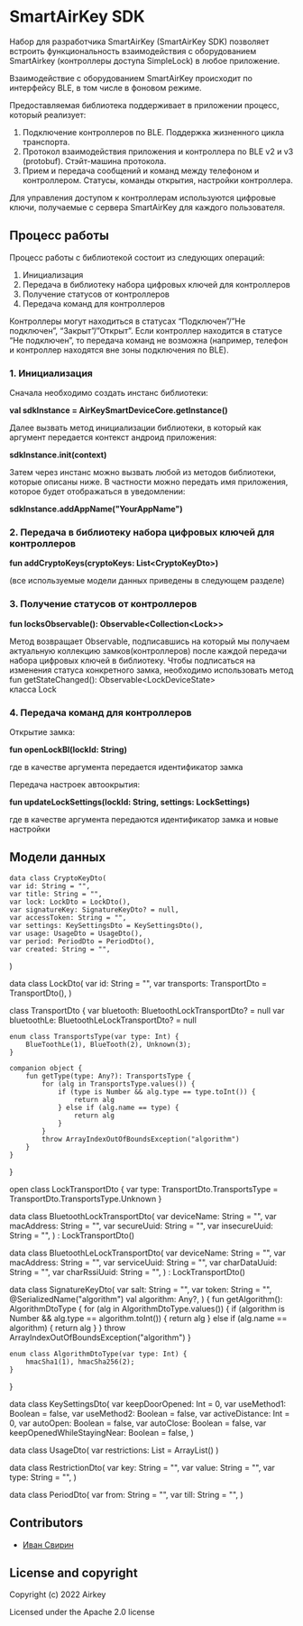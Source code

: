# SmartAirKey SDK

Набор для разработчика SmartAirKey (SmartAirKey SDK) позволяет встроить функциональность взаимодействия с оборудованием SmartAirkey (контроллеры доступа SimpleLock)  в любое приложение.

Взаимодействие с оборудованием SmartAirKey происходит по интерфейсу BLE, в том числе в фоновом режиме.

Предоставляемая библиотека поддерживает в приложении процесс, который реализует:
1. Подключение контроллеров по BLЕ. Поддержка жизненного цикла транспорта.
2. Протокол взаимодействия приложения и контроллера по BLE v2 и v3 (protobuf). Стэйт-машина протокола.
3. Прием и передача сообщений и команд между телефоном и контроллером. Статусы, команды открытия, настройки контроллера.

Для управления доступом к контроллерам используются цифровые ключи, получаемые с сервера SmartAirKey для каждого пользователя.


## Процесс работы

Процесс работы с библиотекой состоит из следующих операций:
1. Инициализация 
2. Передача в библиотеку набора цифровых ключей для контроллеров
3. Получение статусов от контроллеров
4. Передача команд для контроллеров

Контроллеры могут находиться в статусах “Подключен”/”Не подключен”, “Закрыт”/”Открыт”. Если контроллер находится в статусе “Не подключен”, то передача команд не возможна (например, телефон и контроллер находятся вне зоны подключения по BLE).

### 1. Инициализация

Сначала необходимо создать инстанс библиотеки:  

**val sdkInstance = AirKeySmartDeviceCore.getInstance()**

Далее вызвать метод инициализации библиотеки, в который как аргумент передается контекст андроид приложения:  

**sdkInstance.init(context)**

Затем через инстанс можно вызвать любой из методов библиотеки, которые описаны ниже. В частности можно передать
имя приложения, которое будет отображаться в уведомлении:  

**sdkInstance.addAppName("YourAppName")**

### 2. Передача в библиотеку набора цифровых ключей для контроллеров

**fun addCryptoKeys(cryptoKeys: List\<CryptoKeyDto>)**

(все используемые модели данных приведены в следующем разделе)

### 3. Получение статусов от контроллеров

**fun locksObservable(): Observable\<Collection\<Lock>>**

Метод возвращает Observable, подписавшись на который мы получаем актуальную  коллекцию замков(контроллеров) 
после каждой передачи набора цифровых ключей в библиотеку. Чтобы подписаться на изменения статуса конкретного замка,
необходимо использовать метод  
fun getStateChanged(): Observable\<LockDeviceState>  
класса Lock
    
### 4. Передача команд для контроллеров

Открытие замка:
    
**fun openLockBl(lockId: String)**

где в качестве аргумента передается идентификатор замка  


Передача настроек автоокрытия:
    
**fun updateLockSettings(lockId: String, settings: LockSettings)**

где в качестве аргумента передаются идентификатор замка и новые настройки

## Модели данных

    data class CryptoKeyDto(
    var id: String = "",
    var title: String = "",
    var lock: LockDto = LockDto(),
    var signatureKey: SignatureKeyDto? = null,
    var accessToken: String = "",
    var settings: KeySettingsDto = KeySettingsDto(),
    var usage: UsageDto = UsageDto(),
    var period: PeriodDto = PeriodDto(),
    var created: String = "",
)

data class LockDto(
    var id: String = "",
    var transports: TransportDto = TransportDto(),
)

class TransportDto {
    var bluetooth: BluetoothLockTransportDto? = null
    var bluetoothLe: BluetoothLeLockTransportDto? = null

    enum class TransportsType(var type: Int) {
        BlueToothLe(1), BlueTooth(2), Unknown(3);
    }

    companion object {
        fun getType(type: Any?): TransportsType {
            for (alg in TransportsType.values()) {
                if (type is Number && alg.type == type.toInt()) {
                    return alg
                } else if (alg.name == type) {
                    return alg
                }
            }
            throw ArrayIndexOutOfBoundsException("algorithm")
        }
    }
}

open class LockTransportDto {
    var type: TransportDto.TransportsType = TransportDto.TransportsType.Unknown
}

data class BluetoothLockTransportDto(
    var deviceName: String = "",
    var macAddress: String = "",
    var secureUuid: String = "",
    var insecureUuid: String = "",
) : LockTransportDto()

data class BluetoothLeLockTransportDto(
    var deviceName: String = "",
    var macAddress: String = "",
    var serviceUuid: String = "",
    var charDataUuid: String = "",
    var charRssiUuid: String = "",
) : LockTransportDto()

data class SignatureKeyDto(
    var salt: String = "",
    var token: String = "",
    @SerializedName("algorithm")
    val algorithm: Any?,
) {
    fun getAlgorithm(): AlgorithmDtoType {
        for (alg in AlgorithmDtoType.values()) {
            if (algorithm is Number && alg.type == algorithm.toInt()) {
                return alg
            } else if (alg.name == algorithm) {
                return alg
            }
        }
        throw ArrayIndexOutOfBoundsException("algorithm")
    }

    enum class AlgorithmDtoType(var type: Int) {
        hmacSha1(1), hmacSha256(2);
    }
}

data class KeySettingsDto(
    var keepDoorOpened: Int = 0,
    var useMethod1: Boolean = false,
    var useMethod2: Boolean = false,
    var activeDistance: Int = 0,
    var autoOpen: Boolean = false,
    var autoClose: Boolean = false,
    var keepOpenedWhileStayingNear: Boolean = false,
)

data class UsageDto(
    var restrictions: List<RestrictionDto> = ArrayList<RestrictionDto>()
)

data class RestrictionDto(
    var key: String = "",
    var value: String = "",
    var type: String = "",
)

data class PeriodDto(
    var from: String = "",
    var till: String = "",
)

## Contributors

- [Иван Свирин]()


## License and copyright
Copyright (c) 2022 Airkey

Licensed under the Apache 2.0 license
